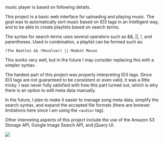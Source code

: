music player is based on following details.

This project is a basic web interface for uploading and playing music. The goal was to automatically sort music based on ID3 tags in an intelligent way, and to be able to create playlists based on search terms.

The syntax for search terms uses several operators such as &&, ||, !, and parentheses. Used in combination, a playlist can be formed such as:

    (The Beatles && !Revolver) || Modest Mouse
    
This works very well, but in the future I may consider replacing this with a simpler syntax.

The hardest part of this project was properly interpreting ID3 tags. Since ID3 tags are not guaranteed to be consistent or even valid, it was a little tricky. I was never fully satisfied with how this part turned out, which is why there is an option to edit meta data manually. 

In the future, I plan to make it easier to manage song meta data, simplify the search syntax, and expand the accepted file formats (there are browser limitations here since I am using the `<audio>` tag).

Other interesting aspects of this project include the use of the Amazon S3 Storage API, Google Image Search API, and jQuery UI.

![](https://github.com/kdeloach/music/raw/master/preview.png)
